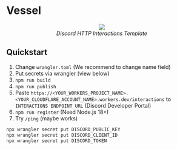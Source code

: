 # Vessel

<div align="center">
  <img src="https://i.imgur.com/WuhFlQI.png"><br>
  <i>Discord HTTP Interactions Template</i>
</div>

## Quickstart

1. Change `wrangler.toml` (We recommend to change name field)
2. Put secrets via wrangler (view below)
3. `npm run build`
4. `npm run publish`
5. Paste `https://<YOUR_WORKERS_PROJECT_NAME>.<YOUR_CLOUDFLARE_ACCOUNT_NAME>.workers.dev/interactions` to `INTERACTIONS ENDPOINT URL` (Discord Developer Portal)
6. `npm run register` (Need Node.js 18+)
7. Try `/ping` (maybe works)

```sh
npx wrangler secret put DISCORD_PUBLIC_KEY
npx wrangler secret put DISCORD_CLIENT_ID
npx wrangler secret put DISCORD_TOKEN
```
